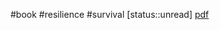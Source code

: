 #book #resilience #survival
[status::unread]
[pdf](/Data/Books/FM_21-76-US-army-survival-manual.pdf)